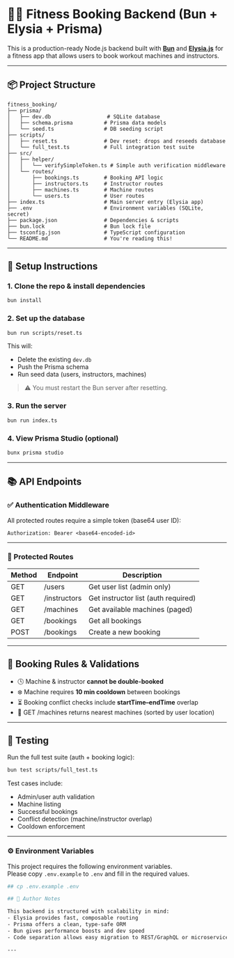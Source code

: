 # 🏋️‍♀️ Fitness Booking Backend (Bun + Elysia + Prisma)

This is a production-ready Node.js backend built with **[Bun](https://bun.sh/)** and **[Elysia.js](https://elysiajs.com/)** for a fitness app that allows users to book workout machines and instructors.

---

## 📦 Project Structure

```
fitness_booking/
├── prisma/
│   ├── dev.db                  # SQLite database
│   ├── schema.prisma          # Prisma data models
│   └── seed.ts                # DB seeding script
├── scripts/
│   ├── reset.ts               # Dev reset: drops and reseeds database
│   └── full_test.ts           # Full integration test suite
├── src/
│   ├── helper/
│   │   └── verifySimpleToken.ts # Simple auth verification middleware
│   └── routes/
│       ├── bookings.ts        # Booking API logic
│       ├── instructors.ts     # Instructor routes
│       ├── machines.ts        # Machine routes
│       └── users.ts           # User routes
├── index.ts                   # Main server entry (Elysia app)
├── .env                       # Environment variables (SQLite, secret)
├── package.json               # Dependencies & scripts
├── bun.lock                   # Bun lock file
├── tsconfig.json              # TypeScript configuration
└── README.md                  # You're reading this!
```

---

## 🔧 Setup Instructions

### 1. Clone the repo & install dependencies

```bash
bun install
```

### 2. Set up the database

```bash
bun run scripts/reset.ts
```

This will:

- Delete the existing `dev.db`
- Push the Prisma schema
- Run seed data (users, instructors, machines)

> ⚠️ You must restart the Bun server after resetting.

### 3. Run the server

```bash
bun run index.ts
```

### 4. View Prisma Studio (optional)

```bash
bunx prisma studio
```

---

## 📚 API Endpoints

### ✅ Authentication Middleware

All protected routes require a simple token (base64 user ID):

```http
Authorization: Bearer <base64-encoded-id>
```

---

### 🔐 Protected Routes

| Method | Endpoint         | Description                        |
|--------|------------------|------------------------------------|
| GET    | /users           | Get user list (admin only)         |
| GET    | /instructors     | Get instructor list (auth required)|
| GET    | /machines        | Get available machines (paged)     |
| GET    | /bookings        | Get all bookings                   |
| POST   | /bookings        | Create a new booking               |

---

## 📅 Booking Rules & Validations

- 🕓 Machine & instructor **cannot be double-booked**
- ❄️ Machine requires **10 min cooldown** between bookings
- ⏳ Booking conflict checks include **startTime–endTime** overlap
- 📍 GET /machines returns nearest machines (sorted by user location)

---

## 🧪 Testing

Run the full test suite (auth + booking logic):

```bash
bun test scripts/full_test.ts
```

Test cases include:

- Admin/user auth validation
- Machine listing
- Successful bookings
- Conflict detection (machine/instructor overlap)
- Cooldown enforcement

---
### ⚙️ Environment Variables

This project requires the following environment variables.  
Please copy `.env.example` to `.env` and fill in the required values.

```bash
## cp .env.example .env

## 📌 Author Notes

This backend is structured with scalability in mind:
- Elysia provides fast, composable routing
- Prisma offers a clean, type-safe ORM
- Bun gives performance boosts and dev speed
- Code separation allows easy migration to REST/GraphQL or microservices

---
